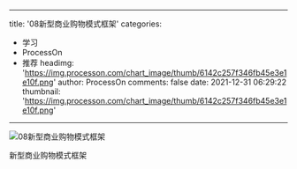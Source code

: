 
---
title: '08新型商业购物模式框架'
categories: 
 - 学习
 - ProcessOn
 - 推荐
headimg: 'https://img.processon.com/chart_image/thumb/6142c257f346fb45e3e1e10f.png'
author: ProcessOn
comments: false
date: 2021-12-31 06:29:22
thumbnail: 'https://img.processon.com/chart_image/thumb/6142c257f346fb45e3e1e10f.png'
---

<div>   
<img class="thumb" alt="08新型商业购物模式框架" src="https://img.processon.com/chart_image/thumb/6142c257f346fb45e3e1e10f.png" referrerpolicy="no-referrer">
<p>新型商业购物模式框架</p>  
</div>
            